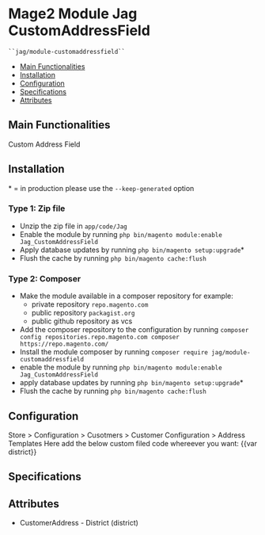 # Mage2 Module Jag CustomAddressField

    ``jag/module-customaddressfield``

 - [Main Functionalities](#markdown-header-main-functionalities)
 - [Installation](#markdown-header-installation)
 - [Configuration](#markdown-header-configuration)
 - [Specifications](#markdown-header-specifications)
 - [Attributes](#markdown-header-attributes)


## Main Functionalities
Custom Address Field

## Installation
\* = in production please use the `--keep-generated` option

### Type 1: Zip file

 - Unzip the zip file in `app/code/Jag`
 - Enable the module by running `php bin/magento module:enable Jag_CustomAddressField`
 - Apply database updates by running `php bin/magento setup:upgrade`\*
 - Flush the cache by running `php bin/magento cache:flush`

### Type 2: Composer

 - Make the module available in a composer repository for example:
    - private repository `repo.magento.com`
    - public repository `packagist.org`
    - public github repository as vcs
 - Add the composer repository to the configuration by running `composer config repositories.repo.magento.com composer https://repo.magento.com/`
 - Install the module composer by running `composer require jag/module-customaddressfield`
 - enable the module by running `php bin/magento module:enable Jag_CustomAddressField`
 - apply database updates by running `php bin/magento setup:upgrade`\*
 - Flush the cache by running `php bin/magento cache:flush`


## Configuration
Store > Configuration > Cusotmers > Customer Configuration > Address Templates
Here add the below custom filed code whereever you want:
{{var district}}



## Specifications




## Attributes

 - CustomerAddress - District (district)

